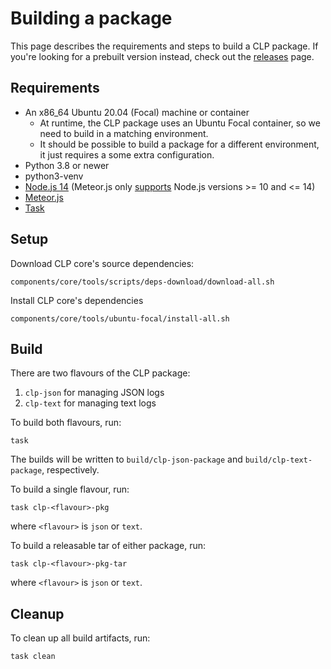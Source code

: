 # Building a package

This page describes the requirements and steps to build a CLP package. If you're looking for a
prebuilt version instead, check out the [releases](https://github.com/y-scope/clp/releases) page.

## Requirements

* An x86_64 Ubuntu 20.04 (Focal) machine or container
  * At runtime, the CLP package uses an Ubuntu Focal container, so we need to build in a matching
    environment.
  * It should be possible to build a package for a different environment, it just requires a some
    extra configuration.
* Python 3.8 or newer
* python3-venv
* [Node.js 14](https://nodejs.org/download/release/v14.21.3/) (Meteor.js only
  [supports](https://docs.meteor.com/install#prereqs-node) Node.js versions >= 10 and <= 14)
* [Meteor.js](https://docs.meteor.com/install.html#installation)
* [Task](https://taskfile.dev/)

## Setup

Download CLP core's source dependencies:

```shell
components/core/tools/scripts/deps-download/download-all.sh
```

Install CLP core's dependencies

```shell
components/core/tools/ubuntu-focal/install-all.sh
```

## Build

There are two flavours of the CLP package:

1. `clp-json` for managing JSON logs
2. `clp-text` for managing text logs

To build both flavours, run:

```shell
task
```

The builds will be written to `build/clp-json-package` and `build/clp-text-package`, respectively.

To build a single flavour, run:

```shell
task clp-<flavour>-pkg
```

where `<flavour>` is `json` or `text`.

To build a releasable tar of either package, run:

```shell
task clp-<flavour>-pkg-tar
```

where `<flavour>` is `json` or `text`.

## Cleanup

To clean up all build artifacts, run:

```shell
task clean
```
